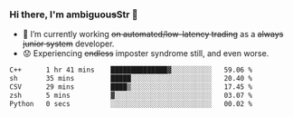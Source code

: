 ### Hi there, I'm ambiguou~~s~~Str 👋

<!--
**ambiguoustexture/ambiguoustexture** is a ✨ _special_ ✨ repository because its `README.md` (this file) appears on your GitHub profile.

Here are some ideas to get you started:
-->
- 🔭 I’m currently working ~~on automated/low-latency trading~~ as a ~~always junior system~~ developer.
- :worried: Experiencing ~~endless~~ imposter syndrome still, and even worse.

<!--START_SECTION:waka-->

```txt
C++      1 hr 41 mins    ██████████████▓░░░░░░░░░░   59.06 %
sh       35 mins         █████░░░░░░░░░░░░░░░░░░░░   20.40 %
CSV      29 mins         ████▒░░░░░░░░░░░░░░░░░░░░   17.45 %
zsh      5 mins          ▓░░░░░░░░░░░░░░░░░░░░░░░░   03.07 %
Python   0 secs          ░░░░░░░░░░░░░░░░░░░░░░░░░   00.02 %
```

<!--END_SECTION:waka-->
